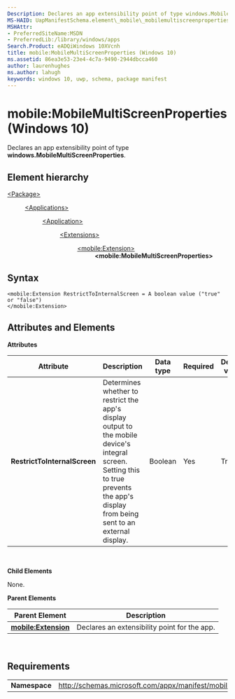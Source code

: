 ```yaml
---
Description: Declares an app extensibility point of type windows.MobileMultiScreenProperties.
MS-HAID: UapManifestSchema.element\_mobile\_mobilemultiscreenproperties\_manual
MSHAttr:
- PreferredSiteName:MSDN
- PreferredLib:/library/windows/apps
Search.Product: eADQiWindows 10XVcnh
title: mobile:MobileMultiScreenProperties (Windows 10)
ms.assetid: 86ea3e53-23e4-4c7a-9490-2944dbcca460
author: laurenhughes
ms.author: lahugh
keywords: windows 10, uwp, schema, package manifest
---
```


# mobile:MobileMultiScreenProperties (Windows 10)


Declares an app extensibility point of type **windows.MobileMultiScreenProperties**.

## Element hierarchy

<dl>
<dt><a href="element-package.md">&lt;Package&gt;</a></dt>
<dd>
<dl>
<dt><a href="element-applications.md">&lt;Applications&gt;</a></dt>
<dd>
<dl>
<dt><a href="element-application.md">&lt;Application&gt;</a></dt>
<dd>
<dl>
<dt><a href="element-1-extensions.md">&lt;Extensions&gt;</a></dt>
<dd>
<dl>
<dt><a href="element-mobile-extension-manual.md">&lt;mobile:Extension&gt;</a></dt>
<dd><b>&lt;mobile:MobileMultiScreenProperties&gt;</b></dd>
</dl>
</dd>
</dl>
</dd>
</dl>
</dd>
</dl>
</dd>
</dl>

## Syntax


```
<mobile:Extension RestrictToInternalScreen = A boolean value ("true" or "false")
</mobile:Extension>
```

## Attributes and Elements


**Attributes**

| Attribute                    | Description                                                                                                                                                                             | Data type | Required | Default value |
|------------------------------|-----------------------------------------------------------------------------------------------------------------------------------------------------------------------------------------|-----------|----------|---------------|
| **RestrictToInternalScreen** | Determines whether to restrict the app's display output to the mobile device's integral screen. Setting this to true prevents the app's display from being sent to an external display. | Boolean   | Yes      | True          |

 

**Child Elements**

None.

**Parent Elements**

| Parent Element                                              | Description                                  |
|-------------------------------------------------------------|----------------------------------------------|
| [**mobile:Extension**](element-mobile-extension-manual.md) | Declares an extensibility point for the app. |

 

## Requirements


|               |                                                             |
|---------------|-------------------------------------------------------------|
| **Namespace** | http://schemas.microsoft.com/appx/manifest/mobile/windows10 |

 

 

 



